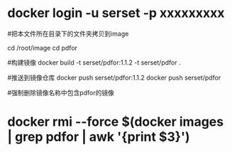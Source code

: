 
# docker login -u serset -p xxxxxxxxx

#把本文件所在目录下的文件夹拷贝到image 

cd /root/image
cd pdfor

#构建镜像
docker build -t serset/pdfor:1.1.2 -t serset/pdfor . 
 
#推送到镜像仓库
docker push serset/pdfor:1.1.2
docker push serset/pdfor
 




#强制删除镜像名称中包含pdfor的镜像
# docker rmi --force $(docker images | grep pdfor | awk '{print $3}')

